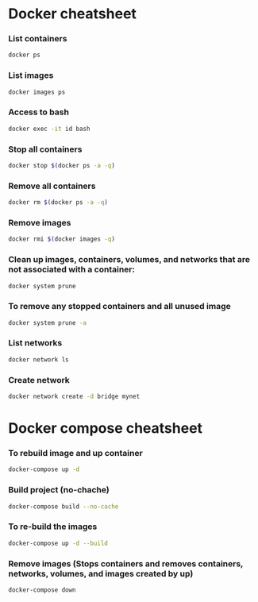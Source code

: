 # Docker cheatsheet

### List containers
```sh
docker ps
```

### List images
```sh
docker images ps
```

### Access to bash
```sh
docker exec -it id bash
```

### Stop all containers
```sh
docker stop $(docker ps -a -q)
```

### Remove all containers
```sh
docker rm $(docker ps -a -q)
```

### Remove images
```sh
docker rmi $(docker images -q)
```

### Clean up images, containers, volumes, and networks that are not associated with a container:
```sh
docker system prune
```

### To remove any stopped containers and all unused image
```sh
docker system prune -a
```

### List networks
```sh
docker network ls
```

### Create network
```sh
docker network create -d bridge mynet
```

# Docker compose cheatsheet

### To rebuild image and up container
```sh
docker-compose up -d
```

### Build project (no-chache)
```sh
docker-compose build --no-cache
```

### To re-build the images
```sh
docker-compose up -d --build
```

### Remove images (Stops containers and removes containers, networks, volumes, and images created by up)
```sh
docker-compose down
```
